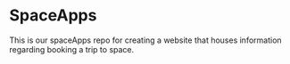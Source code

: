 # SpaceApps
This is our spaceApps repo for creating a website that houses information regarding booking a trip to space.
